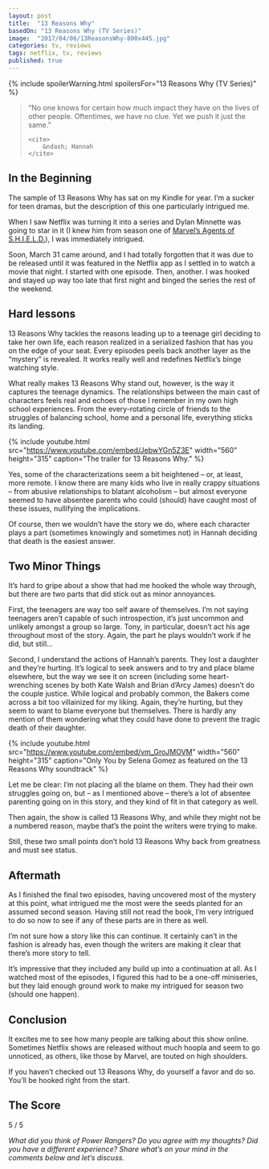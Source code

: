 ```yaml
---
layout: post
title:  "13 Reasons Why"
basedOn: "13 Reasons Why (TV Series)"
image:  "2017/04/06/13ReasonsWhy-800x445.jpg"
categories: tv, reviews
tags: netflix, tv, reviews
published: true
---
```


{% include spoilerWarning.html spoilersFor="13 Reasons Why (TV Series)" %}

<blockquote>
    <p>
        &ldquo;No one knows for certain how much impact they have on the lives of other people. Oftentimes, we have no clue. Yet we push it just the same.&rdquo;
    </p>

    <cite>
        &ndash; Hannah
    </cite>
</blockquote>

## In the Beginning

The sample of 13 Reasons Why has sat on my Kindle for year. I&rsquo;m a sucker for teen dramas, but the description
of this one particularly intrigued me.

When I saw Netflix was turning it into a series and Dylan Minnette was going to star in it (I knew him from season
one of <a href="http://www.imdb.com/title/tt3997456/?ref_=nm_flmg_act_7" target="_blank">Marvel&rsquo;s Agents of 
S.H.I.E.L.D.</a>), I was immediately intrigued.

Soon, March 31 came around, and I had totally forgotten that it was due to be released until it was featured in 
the Netflix app as I settled in to watch a movie that night. I started with one episode. Then, another. I was 
hooked and stayed up way too late that first night and binged the series the rest of the weekend.

## Hard lessons

13 Reasons Why tackles the reasons leading up to a teenage girl deciding to take her own life, each reason 
realized in a serialized fashion that has you on the edge of your seat. Every episodes peels back another layer as 
the &ldquo;mystery&rdquo; is revealed. It works really well and redefines Netflix&rsquo;s binge watching style.

What really makes 13 Reasons Why stand out, however, is the way it captures the teenage dynamics. The 
relationships between the main cast of characters feels real and echoes of those I remember in my own high school 
experiences. From the every-rotating circle of friends to the struggles of balancing school, home and a personal 
life, everything sticks its landing.

{% include youtube.html src="https://www.youtube.com/embed/JebwYGn5Z3E" width="560" height="315" caption="The trailer for 13 Reasons Why." %}

Yes, some of the characterizations seem a bit heightened &ndash; or, at least, more remote. I know there are many
kids who live in really crappy situations &ndash; from abusive relationships to blatant alcoholism &ndash; but 
almost everyone seemed to have absentee parents who could (should) have caught most of these issues, nullifying 
the implications.

Of course, then we wouldn&rsquo;t have the story we do, where each character plays a part (sometimes knowingly and 
sometimes not) in Hannah deciding that death is the easiest answer.

## Two Minor Things

It&rsquo;s hard to gripe about a show that had me hooked the whole way through, but there are two parts that did 
stick out as minor annoyances. 

First, the teenagers are way too self aware of themselves. I&rsquo;m not saying teenagers aren&rsquo;t capable of 
such introspection, it&rsquo;s just uncommon and unlikely amongst a group so large. Tony, in particular, 
doesn&rsquo;t act his age throughout most of the story. Again, the part he plays wouldn&rsquo;t work if he did,
but still&hellip;

Second, I understand the actions of Hannah&rsquo;s parents. They lost a daughter and they&rsquo;re hurting. 
It&rsquo;s logical to seek answers and to try and place blame elsewhere, but the way we see it on screen 
(including some heart-wrenching scenes by both Kate Walsh and Brian d&rsquo;Arcy James) doesn&rsquo;t do the 
couple justice. While logical and probably common, the Bakers come across a bit too villainized for my liking. 
Again, they&rsquo;re hurting, but they seem to want to blame everyone but themselves. There is hardly any mention 
of them wondering what they could have done to prevent the tragic death of their daughter.

{% include youtube.html src="https://www.youtube.com/embed/vm_GroJMOVM" width="560" height="315" caption="Only You by Selena Gomez as featured on the 13 Reasons Why soundtrack" %}

Let me be clear: I&rsquo;m not placing all the blame on them. They had their own struggles going on, but &ndash; 
as I mentioned above &ndash; there&rsquo;s a lot of absentee parenting going on in this story, and they kind of 
fit in that category as well.

Then again, the show is called 13 Reasons Why, and while they might not be a numbered reason, maybe that&rsquo;s 
the point the writers were trying to make.

Still, these two small points don&rsquo;t hold 13 Reasons Why back from greatness and must see status.

## Aftermath

As I finished the final two episodes, having uncovered most of the mystery at this point, what intrigued me the 
most were the seeds planted for an assumed second season. Having still not read the book, I&rsquo;m very intrigued 
to do so now to see if any of these parts are in there as well.

I&rsquo;m not sure how a story like this can continue. It certainly can&rsquo;t in the fashion is already has, 
even though the writers are making it clear that there&rsquo;s more story to tell.

It&rsquo;s impressive that they included any build up into a continuation at all. As I watched most of the 
episodes, I figured this had to be a one-off miniseries, but they laid enough ground work to make my intrigued for 
season two (should one happen).

## Conclusion

It excites me to see how many people are talking about this show online. Sometimes Netflix shows are released 
without much hoopla and seem to go unnoticed, as others, like those by Marvel, are touted on high shoulders.

If you haven&rsquo;t checked out 13 Reasons Why, do yourself a favor and do so. You&rsquo;ll be hooked right from 
the start.

<h2>The Score</h2>
<span class="h1">5</span> / 5

<i>What did you think of Power Rangers? Do you agree with my thoughts? Did you have a different experience? Share what&rsquo;s on your mind in the comments below and let&rsquo;s discuss.</i>